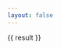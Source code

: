 ```yaml
---
layout: false
---
```


<script setup>
    window.VARLET_VARIANT = "outlined"

    import { ref } from 'vue'
    import Render from '../components/render/varlet.vue'

    import form from '../components/render/data/student-info.js'

    let result = ref({})
    const onSubmit = (formObj, action)=> result.value = formObj
</script>

<ClientOnly>
    <div style="width:800px;margin:0 auto;">
        <Render :form :onSubmit />
        <div style="margin-top:12px">
            {{ result }}
        </div>
    </div>
</ClientOnly>
